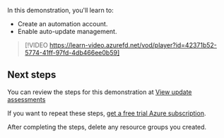 In this demonstration, you'll learn to:

- Create an automation account.
- Enable auto-update management.

>[!VIDEO https://learn-video.azurefd.net/vod/player?id=42371b52-5774-41ff-97fd-4db466ee0b59]

## Next steps

You can review the steps for this demonstration at [View update assessments](/azure/automation/update-management/view-update-assessments#view-update-assessment)

If you want to repeat these steps, [get a free trial Azure subscription](https://aka.ms/Azure_free_account?azure-portal=true).

After completing the steps, delete any resource groups you created.
